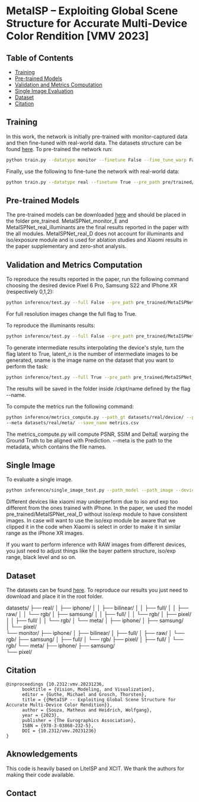 # MetaISP – Exploiting Global Scene Structure for Accurate Multi-Device Color Rendition [VMV 2023]

## Table of Contents

- [Training](#training)
- [Pre-trained Models](#pretrained)
- [Validation and Metrics Computation](#validation)
- [Single Image Evaluation](#singleeval)
- [Dataset](#dataset)
- [Citation](#cite)

## Training <a name = "training"></a>

In this work, the network is initially pre-trained with monitor-captured data and then fine-tuned with real-world data. The datasets structure can be found [here](#dataset). To pre-trained the network run:

```sh
python train.py --datatype monitor --finetune False --fine_tune_warp False --lr 1e-4 --batch_size 32 --name monitor_pretraining
```

Finally, use the following to fine-tune the network with real-world data:

```sh
python train.py --datatype real --finetune True --pre_path pre/trained/path --fine_tune_warp True --lr 5e-5 --batch_size 8 --name real_finetuning 
```

## Pre-trained Models <a name = "pretrained"></a>
The pre-trained models can be downloaded [here](https://drive.google.com/drive/folders/1tLWlx0LDUjQ9niZje0cfLKt98dx1VEIR?usp=sharing) and should be placed in the folder pre_trained. MetaISPNet_monitor_E and MetaISPNet_real_illuminants are the final results reported in the paper with the all modules. MetaISPNet_real_D does not account for illuminants and iso/exposure module and is used for ablation studies and Xiaomi results in the paper supplementary and zero-shot analysis.


## Validation and Metrics Computation <a name = "validation"></a>

To reproduce the results reported in the paper, run the following command choosing the desired device Pixel 6 Pro, Samsung S22 and IPhone XR (respectively 0,1,2):

```sh
python inference/test.py --full False --pre_path pre_trained/MetaISPNet_real_E.pth --infedev [0,1,2] --iso_exp True
```
For full resolution images change the full flag to True.

To reproduce the illuminants results:
```sh
python inference/test.py --full False --pre_path pre_trained/MetaISPNet_real_illuminants.pth --infedev [0,1,2] --iso_exp True --illuminant True
```
To generate intermediate results interpolating the device's style, turn the flag latent to True, latent_n is the number of intermediate images to be generated, sname is the image name on the dataset that you want to perform the task:
```sh
python inference/test.py --full True --pre_path pre_trained/MetaISPNet_real_E.pth --latent True --latent_n 5 --sname 18
```

The results will be saved in the folder inside /ckpt/name defined by the flag --name.

To compute the metrics run the following command:

```sh
python inference/metrics_compute.py --path_gt datasets/real/device/ --path_pred results/real/device/ \
--meta datasets/real/meta/ --save_name metrics.csv
```

The metrics_compute.py will compute PSNR, SSIM and DeltaE warping the Ground Truth to be aligned with Prediction. --meta is the path to the metadata, which contains the file names.


## Single Image <a name = "singleeval"></a>

To evaluate a single image.

```sh
python inference/single_image_test.py --path_model --path_image --device [xiaomi, iphone] --iso_exp [True,False] --illuminant [True,False]
```

Different devices like xiaomi may underperform due to iso and exp too different from the ones trained with iPhone. In the paper, we used the model pre_trained/MetaISPNet_real_D without iso/exp module to have consistent images. In case will want to use the iso/exp module be aware that we clipped it in the code when Xiaomi is select in order to make it in similar range as the iPhone XR images.

If you want to perform inference with RAW images from different devices, you just need to adjust things like the bayer pattern structure, iso/exp range, black level and so on.

## Dataset <a name = "dataset"></a>

The datasets can be found [here](https://drive.google.com/drive/folders/1tLWlx0LDUjQ9niZje0cfLKt98dx1VEIR?usp=sharing). To reproduce our results you just need to download and place it in the root folder.

datasets/
├── real/
│   ├── iphone/
│   │   ├── bilinear/
│   │   ├── full/
│   │   ├── raw/
│   │   └── rgb/
│   ├── samsung/
│   │   ├── full/
│   │   └── rgb/
│   ├── pixel/
│   │   ├── full/
│   │   └── rgb/
│   └── meta/
│       ├── iphone/
│       ├── samsung/        
│       └── pixel/  
└── monitor/
    ├── iphone/
    │   ├── bilinear/
    │   ├── full/
    │   ├── raw/
    │   └── rgb/
    ├── samsung/
    │   ├── full/
    │   └── rgb/
    ├── pixel/
    │   ├── full/
    │   └── rgb/
    └── meta/
        ├── iphone/
        ├── samsung/        
        └── pixel/  


## Citation
```
@inproceedings {10.2312:vmv.20231236,
      booktitle = {Vision, Modeling, and Visualization},
      editor = {Guthe, Michael and Grosch, Thorsten},
      title = {{MetaISP -- Exploiting Global Scene Structure for Accurate Multi-Device Color Rendition}},
      author = {Souza, Matheus and Heidrich, Wolfgang},
      year = {2023},
      publisher = {The Eurographics Association},
      ISBN = {978-3-03868-232-5},
      DOI = {10.2312/vmv.20231236}
}
```
## Aknowledgements
This code is heavily based on LiteISP and XCIT. We thank the authors for making their code available.

## Contact
